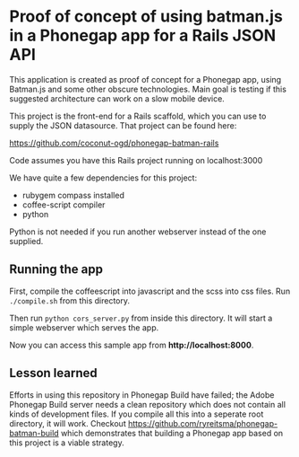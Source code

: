 # Proof of concept of using batman.js in a Phonegap app for a Rails JSON API

This application is created as proof of concept for a Phonegap app, using Batman.js and some other obscure technologies. Main goal is testing if this suggested architecture can work on a slow mobile device.

This project is the front-end for a Rails scaffold, which you can use to supply the JSON datasource. That project can be found here:

https://github.com/coconut-ogd/phonegap-batman-rails

Code assumes you have this Rails project running on localhost:3000

We have quite a few dependencies for this project:

* rubygem compass installed
* coffee-script compiler
* python

Python is not needed if you run another webserver instead of the one supplied.

## Running the app
First, compile the coffeescript into javascript and the scss into css files. Run `./compile.sh` from this directory.

Then run `python cors_server.py` from inside this directory. It will start a simple webserver which serves the app.

Now you can access this sample app from **http://localhost:8000**.

## Lesson learned
Efforts in using this repository in Phonegap Build have failed; the Adobe Phonegap Build server needs a clean repository which does not contain all kinds of development files. If you compile all this into a seperate root directory, it will work. Checkout https://github.com/ryreitsma/phonegap-batman-build which demonstrates that building a Phonegap app based on this project is a viable strategy.
